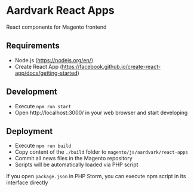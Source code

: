 # Aardvark React Apps
React components for Magento frontend

## Requirements
- Node.js (https://nodejs.org/en/)
- Create React App (https://facebook.github.io/create-react-app/docs/getting-started)

## Development
- Execute `npm run start`
- Open http://localhost:3000/ in your web browser and start developing 

## Deployment

- Execute `npm run build`
- Copy content of the `./build` folder to `magento/js/aardvark/react-apps`
- Commit all news files in the Magento repository
- Scripts will be automatically loaded via PHP script 

If you open `package.json` in PHP Storm, you can execute npm script in its interface directly